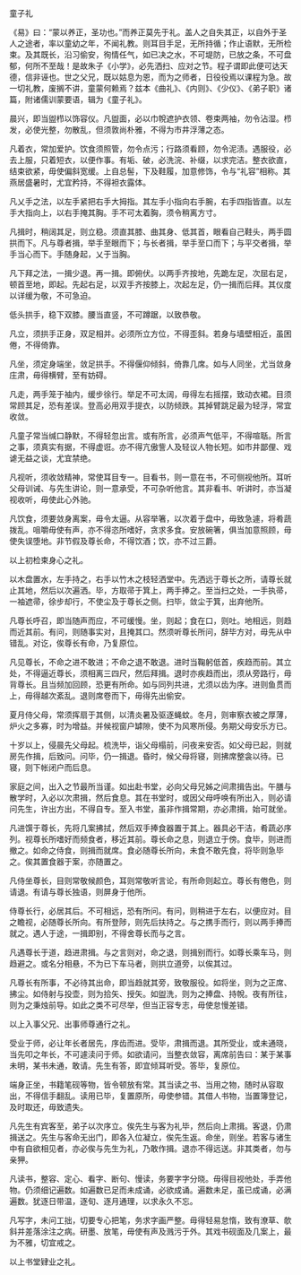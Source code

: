 童子礼  

《易》曰：“蒙以养正，圣功也。”而养正莫先于礼。盖人之自失其正，以自外于圣人之途者，率以童幼之年，不闻礼教。则耳目手足，无所持循；作止语默，无所检束。及其既长，沿习偷安，徇情任气，如已决之水，不可堤防，已放之条，不可盘郁，何所不至哉！是故朱子《小学》，必先洒扫、应对之节。程子谓即此便可达天德，信非诬也。世之父兄，既以姑息为恩，而为之师者，日役役焉以课程为急。故一切礼教，废搁不讲，童蒙何赖焉？兹本《曲礼》、《内则》、《少仪》、《弟子职》诸篇，附诸儒训蒙要语，辑为《童子礼》。  

晨兴，即当盥栉以饰容仪。凡盥面，必以巾帨遮护衣领、卷束两袖，勿令沾湿。栉发，必使光整，勿散乱，但须敦尚朴雅，不得为市井浮薄之态。  

凡着衣，常加爱护。饮食须照管，勿令点污；行路须看顾，勿令泥渍。遇服役，必去上服，只着短衣，以便作事。有垢、破，必洗浣、补缀，以求完洁。整衣欲直，结束欲紧，毋使偏斜宽缓。上自总髻，下及鞋履，加意修饰，令与“礼容”相称。其燕居盛暑时，尤宜矜持，不得袒衣露体。  

凡乂手之法，以左手紧把右手大拇指。其左手小指向右手腕，右手四指皆直。以左手大指向上，以右手掩其胸。手不可太着胸，须令稍离方寸。  

凡揖时，稍阔其足，则立稳。须直其膝、曲其身、低其首，眼看自己鞋头，两手圆拱而下。凡与尊者揖，举手至眼而下；与长者揖，举手至口而下；与平交者揖，举手当心而下。手随身起，乂于当胸。  

凡下拜之法，一揖少退。再一揖。即俯伏。以两手齐按地，先跪左足，次屈右足，顿首至地，即起。先起右足，以双手齐按膝上，次起左足，仍一揖而后拜。其仪度以详缓为敬，不可急迫。  

低头拱手，稳下双膝。腰当直竖，不可蹲踞，以致恭敬。  

凡立，须拱手正身，双足相并。必须所立方位，不得歪斜。若身与墙壁相近，虽困倦，不得倚靠。  

凡坐，须定身端坐，敛足拱手。不得偃仰倾斜，倚靠几席。如与人同坐，尤当敛身庄肃，毋得横臂，至有妨碍。  

凡走，两手笼于袖内，缓步徐行。举足不可太阔，毋得左右摇摆，致动衣裙。目须常顾其足，恐有差误。登高必用双手提衣，以防倾跌。其掉臂跳足最为轻浮，常宜收敛。  

凡童子常当缄口静默，不得轻忽出言。或有所言，必须声气低平，不得喧聒。所言之事，须真实有据，不得虚诳。亦不得亢傲訾人及轻议人物长短。如市井鄙俚、戏谑无益之谈，尤宜禁绝。  

凡视听，须收敛精神，常使耳目专一。目看书，则一意在书，不可侧视他所。耳听父母训诫、与先生讲论，则一意承受，不可杂听他言。其非看书、听讲时，亦当凝视收听，毋使此心外驰。  

凡饮食，须要敛身离案，毋令太逼。从容举箸，以次着于盘中，毋致急遽，将肴蔬拨乱。咀嚼毋使有声，亦不得恣所嗜好，贪求多食。安放碗箸，俱当加意照顾，毋使失误堕地。非节假及尊长命，不得饮酒；饮，亦不过三爵。  

以上初检束身心之礼。  

以木盘置水，左手持之，右手以竹木之枝轻洒堂中。先洒远于尊长之所，请尊长就止其地，然后以次遍洒。毕，方取帚于箕上，两手捧之。至当扫之处，一手执帚，一袖遮帚，徐步却行，不使尘及于尊长之侧。扫毕，敛尘于箕，出弃他所。  

凡尊长呼召，即当随声而应，不可缓慢。坐，则起；食在口，则吐。地相远，则趋而近其前。有问，则随事实对，且掩其口。然须听尊长所问，辞毕方对，毋先从中错乱。对讫，俟尊长有命，乃复原位。  

凡见尊长，不命之进不敢进；不命之退不敢退。进时当鞠躬低首，疾趋而前。其立处，不得逼近尊长，须相离三四尺，然后拜揖。退时亦疾趋而出，须从旁路行，毋背尊长。且当频加回顾，恐更有所命。如与同列共进，尤须以齿为序。进则鱼贯而上，毋得越次紊乱。退则席卷而下，毋得先出偷安。  

夏月侍父母，常须挥扇于其侧，以清炎暑及驱逐蝇蚊。冬月，则审察衣被之厚薄，炉火之多寡，时为增益。并候视窗户罅隙，使不为风寒所侵。务期父母安乐方已。  

十岁以上，侵晨先父母起。梳洗毕，诣父母榻前，问夜来安否。如父母已起，则就房先作揖，后致问。问毕，仍一揖退。昏时，候父母将寝，则拂席整衾以待。已寝，则下帐闭户而后息。  

家庭之间，出入之节最所当谨。如出赴书堂，必向父母兄姊之间肃揖告出。午膳与散学时，入必以次肃揖，然后食息。其在书堂时，或因父母呼唤有所出入，则必请问先生，许出方出，不得自专。至入书堂，虽非作揖常期，亦必肃揖，始可就坐。  

凡进馔于尊长，先将几案拂拭，然后双手捧食器置于其上。器具必干洁，肴蔬必序列。视尊长所嗜好而频食者，移近其前。尊长命之息，则退立于傍。食毕，则进而撤之。如命之侍食，则揖而就席。食必随尊长所向，未食不敢先食，将毕则急毕之。俟其置食器于案，亦随置之。  

凡侍坐尊长，目则常敬候颜色，耳则常敬听言论，有所命则起立。尊长有倦色，则请退。有请与尊长独语，则屏身于他所。  

侍尊长行，必居其后。不可相远，恐有所问。有问，则稍进于左右，以便应对。目之瞻视，必随尊长所向。有所登陟，则先后扶持之。与之携手而行，则以两手捧而就之。遇人于途，一揖即别，不得舍尊长而与之言。  

凡遇尊长于道，趋进肃揖。与之言则对，命之退，则揖别而行。如尊长乘车马，则趋避之。或名分相悬，不为已下车马者，则拱立道旁，以俟其过。  

凡尊长有所事，不必待其出命，即当趋就其旁，致敬服役。如将坐，则为之正席、拂尘。如侍射与投壶，则为拾矢、授矢。如盥洗，则为之捧盘、持帨。夜有所往，则为之秉烛前导。如此之类不可尽举，但当正容专志，毋使怠慢差错。  

以上入事父兄、出事师尊通行之礼。  

受业于师，必让年长者居先，序齿而进。受毕，肃揖而退。其所受业，或未通晓，当先叩之年长，不可遽渎问于师。如欲请问，当整衣敛容，离席前告曰：某于某事未明，某书未通，敢请。先生有答，即宜倾耳听受。答毕，复原位。  

端身正坐，书籍笔砚等物，皆令顿放有常。其当读之书、当用之物，随时从容取出，不得信手翻乱。读用已毕，复置原所，毋使参错。其借人书物，当置簿登记，及时取还，毋致遗失。  

凡先生有宾客至，弟子以次序立。俟先生与客为礼毕，然后向上肃揖。客退，仍肃揖送之。先生与客命无出门，即各入位凝立，俟先生返。命坐，则坐。若客与诸生中有自欲相见者，亦必俟与先生为礼，乃敢作揖。退亦不得远送。非其类者，勿与亲狎。  

凡读书，整容、定心、看字、断句、慢读，务要字字分晓。毋得目视他处，手弄他物。仍须细记遍数。如遍数已足而未成诵，必欲成诵。遍数未足，虽已成诵，必满遍数。犹逐日带温，逐旬、逐月通理，以求永久不忘。  

凡写字，未问工拙，切要专心把笔，务求字画严整。毋得轻易怠惰，致有潦草、欹斜并差落涂注之病。研墨、放笔，毋使有声及溅污于外。其戏书砚面及几案上，最为不雅，切宜戒之。  

以上书堂肄业之礼。  

